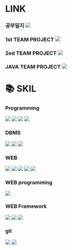 # LINK
### 공부일지 <a href="https://github.com/jangsh4752/ai_x"><img src="https://img.shields.io/badge/공부일지-0000FF?style=for-the-badge&logo=github&logoColor=white"/></a>
### 1st TEAM PROJECT <a href="https://github.com/codingSsakAi/1stPersonalProject"><img src="https://img.shields.io/badge/PROJ[CodingSSak]-FF0000?style=for-the-badge&logo=github&logoColor=white"/></a>
### 2ed TEAM PROJECT <a href="https://github.com/comlec/2ndProject"><img src="https://img.shields.io/badge/TEAMPRO[미정]-33FF33?style=for-the-badge&logo=github&logoColor=black"/></a>
### JAVA TEAM PROJECT <a href="https://github.com/gohwin/OlaProject"><img src="https://img.shields.io/badge/PROJ[OlaProject]-FF0000?style=for-the-badge&logo=github&logoColor=white"/></a>

 # 📚 SKIL
 ### Programming
<div>
  <img src="https://img.shields.io/badge/java-007396?style=for-the-badge&logo=eclipse&logoColor=white">
  <img src="https://img.shields.io/badge/python-3776AB?style=for-the-badge&logo=python&logoColor=white"> 
  <img src="https://img.shields.io/badge/tensorflow-55ff55?style=for-the-badge&logo=fastapi&logoColor=white">
  <img src="https://img.shields.io/badge/sklearn-55ff55?style=for-the-badge&logo=fastapi&logoColor=white">
</div>

 ### DBMS 
<div>
  <img src="https://img.shields.io/badge/oracle-F80000?style=for-the-badge&logo=oracle&logoColor=white">
  <img src="https://img.shields.io/badge/mysql-4479A1?style=for-the-badge&logo=mysql&logoColor=white">
  <img src="https://img.shields.io/badge/sqlite-447900?style=for-the-badge&logo=sqlite&logoColor=white">
</div>

 ### WEB
 <div>
  <img src="https://img.shields.io/badge/html-E34F26?style=for-the-badge&logo=html5&logoColor=white">
  <img src="https://img.shields.io/badge/css-1572B6?style=for-the-badge&logo=css3&logoColor=white">
  <img src="https://img.shields.io/badge/bootstrap-7952B3?style=for-the-badge&logo=bootstrap&logoColor=white">
  <img src="https://img.shields.io/badge/javascript-F7DF1E?style=for-the-badge&logo=javascript&logoColor=black">
  <img src="https://img.shields.io/badge/jquery-0769AD?style=for-the-badge&logo=jquery&logoColor=white">
</div>

 ### WEB programming
<div> 
  <img src="https://img.shields.io/badge/JSP-db46ca?style=for-the-badge&logo=eclipse&logoColor=white">
</div>

 ### WEB Framework
<div>
  <img src="https://img.shields.io/badge/fastapi-FF0000?style=for-the-badge&logo=fastapi&logoColor=white">
  <img src="https://img.shields.io/badge/flask-000000?style=for-the-badge&logo=flask&logoColor=white">
  <img src="https://img.shields.io/badge/django-FCC624?style=for-the-badge&logo=django&logoColor=black"> 
</div>

 ### git
 <div>
  <img src="https://img.shields.io/badge/github-181717?style=for-the-badge&logo=github&logoColor=white">
  <img src="https://img.shields.io/badge/git-F05032?style=for-the-badge&logo=git&logoColor=white">
 </div>


